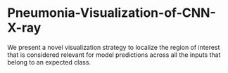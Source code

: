 # Pneumonia-Visualization-of-CNN-X-ray
We present a novel visualization strategy to localize the region of interest that is considered relevant for model predictions across all the inputs that belong to an expected class.

